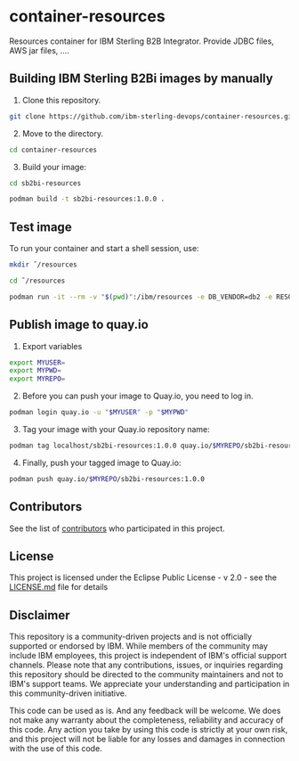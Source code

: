 # container-resources
Resources container for IBM Sterling B2B Integrator. Provide JDBC files, AWS jar files, ....


## Building IBM Sterling B2Bi images by manually

1. Clone this repository.
```bash
git clone https://github.com/ibm-sterling-devops/container-resources.git
```

2. Move to the directory.
```bash
cd container-resources
```

3. Build your image:

```bash
cd sb2bi-resources

podman build -t sb2bi-resources:1.0.0 .
```

## Test image

To run your container and start a shell session, use:

```bash
mkdir ˜/resources

cd ˜/resources

podman run -it --rm -v "$(pwd)":/ibm/resources -e DB_VENDOR=db2 -e RESOURCES_DIR_MOUNT=/ibm/resources localhost/sb2bi-resources:1.0.0
```

## Publish image to quay.io

1. Export variables

```bash
export MYUSER=
export MYPWD=
export MYREPO=
```

2. Before you can push your image to Quay.io, you need to log in.

```bash
podman login quay.io -u "$MYUSER" -p "$MYPWD"
```

3. Tag your image with your Quay.io repository name:

```bash
podman tag localhost/sb2bi-resources:1.0.0 quay.io/$MYREPO/sb2bi-resources:1.0.0
```

4. Finally, push your tagged image to Quay.io:

```bash
podman push quay.io/$MYREPO/sb2bi-resources:1.0.0
```

## Contributors

See the list of [contributors](https://github.com/ibm-sterling-devops/container-resources/contributors) who participated in this project.

## License

This project is licensed under the Eclipse Public License - v 2.0 - see the [LICENSE.md](LICENSE.md) file for details

## Disclaimer

This repository is a community-driven projects and is not officially supported or endorsed by IBM. While members of the community may include IBM employees, this project is independent of IBM's official support channels. Please note that any contributions, issues, or inquiries regarding this repository should be directed to the community maintainers and not to IBM's support teams. We appreciate your understanding and participation in this community-driven initiative.

This code can be used as is. And any feedback will be welcome. We does not make any warranty about the completeness, reliability and accuracy of this code. Any action you take by using this code is strictly at your own risk, and this project will not be liable for any losses and damages in connection with the use of this code.
